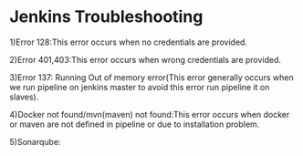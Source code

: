 # Jenkins Troubleshooting

1)Error 128:This error occurs when no credentials are provided.

2)Error 401,403:This error occurs when wrong credentials are provided.

3)Error 137: Running Out of memory error(This error generally occurs when we run pipeline on jenkins master to avoid this error run pipeline it on slaves).

4)Docker not found/mvn(maven) not found:This error occurs when docker or maven are not defined in pipeline or due to installation problem.

5)Sonarqube:

